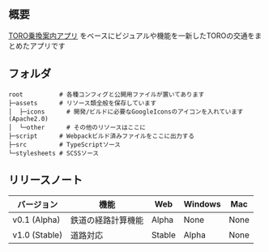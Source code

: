 ## 概要
[TORO乗換案内アプリ](https://github.com/TORO-Server/toroapp_transfar) をベースにビジュアルや機能を一新したTOROの交通をまとめたアプリです

## フォルダ
```
root          # 各種コンフィグと公開用ファイルが置いてあります
├─assets      # リソース類全般を保存しています
│  ├─icons      # 開発/ビルドに必要なGoogleIconsのアイコンを入れています (Apache2.0)
│  └─other      # その他のリソースはここに
├─script      # Webpackビルド済みファイルをここに出力する
├─src         # TypeScriptソース
└─stylesheets # SCSSソース
```

## リリースノート
| バージョン     | 機能              | Web    | Windows | Mac  |
| ------------- | ----------------- | ------ | ------- | ---- |
| v0.1 (Alpha)  | 鉄道の経路計算機能  | Alpha  | None   | None |
| v1.0 (Stable) | 道路対応           | Stable | Alpha  | None |
